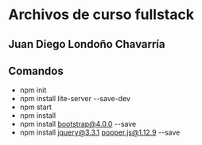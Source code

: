 # Archivos de curso fullstack

## Juan Diego Londoño Chavarría

## Comandos
 - npm init
 - npm install lite-server --save-dev
 - npm start
 - npm install
 - npm install bootstrap@4.0.0 --save
 - npm install jquery@3.3.1 popper.js@1.12.9 --save